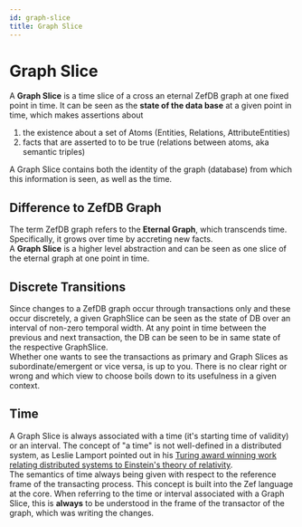 ```yaml
---
id: graph-slice
title: Graph Slice
---
```


  
# Graph Slice  
  
A **Graph Slice** is a time slice of a cross an eternal ZefDB graph at one fixed point in time. It can be seen as the **state of the data base** at a given point in time, which makes assertions about   
1. the existence about a set of Atoms (Entities, Relations, AttributeEntities)   
2. facts that are asserted to to be true (relations between atoms, aka semantic triples)  
  
A Graph Slice contains both the identity of the graph (database) from which this information is seen, as well as the time.  
  
  
## Difference to ZefDB Graph  
The term ZefDB graph refers to the **Eternal Graph**, which transcends time. Specifically, it grows over time by accreting new facts.  
A **Graph Slice** is a higher level abstraction and can be seen as one slice of the eternal graph at one point in time.  
  
  
## Discrete Transitions  
Since changes to a ZefDB graph occur through transactions only and these occur discretely, a given GraphSlice can be seen as the state of DB over an  interval of non-zero temporal width. At any point in time between the previous and next transaction, the DB can be seen to be in same state of the respective GraphSlice.  
Whether one wants to see the transactions as primary and Graph Slices as subordinate/emergent or vice versa, is up to you. There is no clear right or wrong and which view to choose boils down to its usefulness in a given context.  
  
## Time  
A Graph Slice is always associated with a time (it's starting time of validity) or an interval. The concept of "a time" is not well-defined in a distributed system, as Leslie Lamport pointed out in his [Turing award winning work relating distributed systems to Einstein's theory of relativity](https://dl.acm.org/doi/10.1145/359545.359563).   
The semantics of time always being given with respect to the reference frame of the transacting process. This concept is built into the Zef language at the core. When referring to the time or interval associated with a Graph Slice, this is **always** to be understood in the frame of the transactor of the graph, which was writing the changes.  
